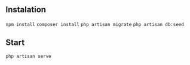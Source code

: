 ## Instalation
``npm install``
``composer install``
``php artisan migrate``
``php artisan db:seed``

## Start
``php artisan serve``
